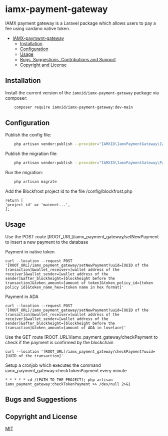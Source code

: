# iamx-payment-gateway

IAMX payment gateway is a Laravel package which allows users to pay a fee using cardano native token.

- [IAMX-paymwnt-gateway](#iamx-wallet-connect)
    - [Installation](#Installation)
    - [Configuration](#Configuration)
    - [Usage](#Usage)
    - [Bugs, Suggestions, Contributions and Support](#bugs-and-suggestions)
    - [Copyright and License](#copyright-and-license)

## Installation

Install the current version of the `iamxid/iamx-payment-gateway` package via composer:

```sh
    composer require iamxid/iamx-payment-gateway:dev-main
```

## Configuration

Publish the config file:

```sh
    php artisan vendor:publish --provider="IAMXID\IamxPaymentGateway\IamxPaymentGatewayServiceProvider" --tag="config"
```

Publish the migration file:

```sh
    php artisan vendor:publish --provider="IAMXID\IamxPaymentGateway\PaymentGatewayServiceProvider" --tag="migrations"
```

Run the migration:

```sh
    php artisan migrate
```

Add the Blockfrost project id to the file /config/blockfrost.php

```
return [
'project_id' => 'mainnet...',
];
```

## Usage

Use the POST route [ROOT_URL]/iamx_payment_gateway/setNewPayment to insert a new payment to the database

Payment in native token

```
curl --location --request POST '[ROOT_URL]/iamx_payment_gateway/setNewPayment?uuid=[UUID of the transaction]&wallet_receiver=[wallet address of the receiver]&wallet_sender=[wallet address of the sender]&after_blockheight=[blockheight before the transaction]&token_amount=[amount of token]&token_policy_id=[token policy id]&token_name_hex=[token name in hex format]'
```

Payment in ADA

```
curl --location --request POST '[ROOT_URL]/iamx_payment_gateway/setNewPayment?uuid=[UUID of the transaction]&wallet_receiver=[wallet address of the receiver]&wallet_sender=[wallet address of the sender]&after_blockheight=[blockheight before the transaction]&token_amount=[amount of ADA in lovelace]'
```

Use the GET route [ROOT_URL]/iamx_payment_gateway/checkPayment to check if the payment is confirmed by the blockchain

```
curl --location '[ROOT_URL]/iamx_payment_gateway/checkPayment?uuid=[UUID of the transaction]'
```

Setup a cronjob which executes the command iamx_payment_gateway:checkTokenPayment every minute

```
* * * * * cd /[PATH TO THE PROJECT]; php artisan iamx_payment_gateway:checkTokenPayment >> /dev/null 2>&1
```


## Bugs and Suggestions

## Copyright and License

[MIT](https://choosealicense.com/licenses/mit/)
